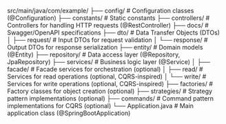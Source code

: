 src/main/java/com/example/
├── config/                 # Configuration classes (@Configuration)
├── constants/              # Static constants
├── controllers/            # Controllers for handling HTTP requests (@RestController)
├── docs/                   # Swagger/OpenAPI specifications
├── dto/                    # Data Transfer Objects (DTOs)
│   ├── request/            # Input DTOs for request validation
│   └── response/           # Output DTOs for response serialization
├── entity/                 # Domain models (@Entity)
├── repository/             # Data access layer (@Repository, JpaRepository)
├── services/               # Business logic layer (@Service)
│   ├── facade/             # Facade services for orchestration (optional)
│   ├── read/               # Services for read operations (optional, CQRS-inspired)
│   └── write/              # Services for write operations (optional, CQRS-inspired)
├── factories/              # Factory classes for object creation (optional)
├── strategies/             # Strategy pattern implementations (optional)
├── commands/               # Command pattern implementations for CQRS (optional)
└── Application.java        # Main application class (@SpringBootApplication)
